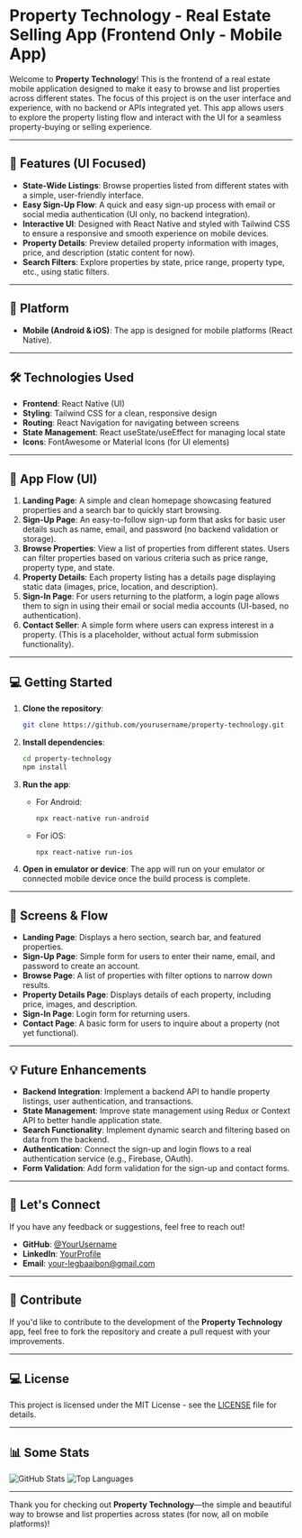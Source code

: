 # Property Technology - Real Estate Selling App (Frontend Only - Mobile App)

Welcome to **Property Technology**! This is the frontend of a real estate mobile application designed to make it easy to browse and list properties across different states. The focus of this project is on the user interface and experience, with no backend or APIs integrated yet. This app allows users to explore the property listing flow and interact with the UI for a seamless property-buying or selling experience.

---

## 🚀 Features (UI Focused)
- **State-Wide Listings**: Browse properties listed from different states with a simple, user-friendly interface.
- **Easy Sign-Up Flow**: A quick and easy sign-up process with email or social media authentication (UI only, no backend integration).
- **Interactive UI**: Designed with React Native and styled with Tailwind CSS to ensure a responsive and smooth experience on mobile devices.
- **Property Details**: Preview detailed property information with images, price, and description (static content for now).
- **Search Filters**: Explore properties by state, price range, property type, etc., using static filters.

---

## 📱 Platform
- **Mobile (Android & iOS)**: The app is designed for mobile platforms (React Native).

---

## 🛠️ Technologies Used
- **Frontend**: React Native (UI)
- **Styling**: Tailwind CSS for a clean, responsive design
- **Routing**: React Navigation for navigating between screens
- **State Management**: React useState/useEffect for managing local state
- **Icons**: FontAwesome or Material Icons (for UI elements)

---

## 📑 App Flow (UI)

1. **Landing Page**: A simple and clean homepage showcasing featured properties and a search bar to quickly start browsing.
2. **Sign-Up Page**: An easy-to-follow sign-up form that asks for basic user details such as name, email, and password (no backend validation or storage).
3. **Browse Properties**: View a list of properties from different states. Users can filter properties based on various criteria such as price range, property type, and state.
4. **Property Details**: Each property listing has a details page displaying static data (images, price, location, and description).
5. **Sign-In Page**: For users returning to the platform, a login page allows them to sign in using their email or social media accounts (UI-based, no authentication).
6. **Contact Seller**: A simple form where users can express interest in a property. (This is a placeholder, without actual form submission functionality).

---

## 💻 Getting Started

1. **Clone the repository**:
    ```bash
    git clone https://github.com/yourusername/property-technology.git
    ```

2. **Install dependencies**:
    ```bash
    cd property-technology
    npm install
    ```

3. **Run the app**:
    - For Android:
      ```bash
      npx react-native run-android
      ```
    - For iOS:
      ```bash
      npx react-native run-ios
      ```

4. **Open in emulator or device**: The app will run on your emulator or connected mobile device once the build process is complete.

---

## 📝 Screens & Flow

- **Landing Page**: Displays a hero section, search bar, and featured properties.
- **Sign-Up Page**: Simple form for users to enter their name, email, and password to create an account.
- **Browse Page**: A list of properties with filter options to narrow down results.
- **Property Details Page**: Displays details of each property, including price, images, and description.
- **Sign-In Page**: Login form for returning users.
- **Contact Page**: A basic form for users to inquire about a property (not yet functional).

---

## 💡 Future Enhancements
- **Backend Integration**: Implement a backend API to handle property listings, user authentication, and transactions.
- **State Management**: Improve state management using Redux or Context API to better handle application state.
- **Search Functionality**: Implement dynamic search and filtering based on data from the backend.
- **Authentication**: Connect the sign-up and login flows to a real authentication service (e.g., Firebase, OAuth).
- **Form Validation**: Add form validation for the sign-up and contact forms.

---

## 💬 Let's Connect

If you have any feedback or suggestions, feel free to reach out!

- **GitHub**: [@YourUsername](https://github.com/leonardegbaaibon)
- **LinkedIn**: [YourProfile](https://linkedin.com/in/leonardegbaaibon)
- **Email**: your-legbaaibon@gmail.com

---

## 🚀 Contribute

If you'd like to contribute to the development of the **Property Technology** app, feel free to fork the repository and create a pull request with your improvements.

---

## 💻 License

This project is licensed under the MIT License - see the [LICENSE](LICENSE) file for details.

---

## 📊 Some Stats
![GitHub Stats](https://github-readme-stats.vercel.app/api?username=leonardegbaaibon&show_icons=true&theme=dracula)
![Top Languages](https://github-readme-stats.vercel.app/api/top-langs/?username=leonardegbaaibon&layout=compact&theme=dracula)

---

Thank you for checking out **Property Technology**—the simple and beautiful way to browse and list properties across states (for now, all on mobile platforms)!
